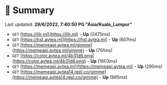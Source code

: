 # 📖 Summary
Last updated: **29/6/2022, 7:40:50 PG "Asia/Kuala_Lumpur"**

- `GET` [https://lilr.ml](https://lilr.ml) - **Up** (2475ms)
- `GET` [https://hst.aytea.ml](https://hst.aytea.ml) - **Up** (607ms)
- `GET` [https://memeapi.aytea.ml/gimme](https://memeapi.aytea.ml/gimme) - **Up** (791ms)
- `GET` [https://color.aytea.ml/4b31d6.png](https://color.aytea.ml/4b31d6.png) - **Up** (1603ms)
- `GET` [https://memeapi.aytea.ml](https://memeapi.aytea.ml) - **Up** (290ms)
- `GET` [https://memeapi.aytea14.repl.co/gimme](https://memeapi.aytea14.repl.co/gimme) - **Up** (885ms)
